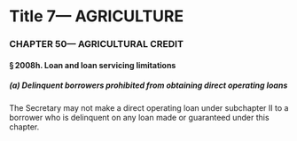 
# Title 7— AGRICULTURE
### CHAPTER 50— AGRICULTURAL CREDIT
#### § 2008h. Loan and loan servicing limitations
##### (a) Delinquent borrowers prohibited from obtaining direct operating loans

The Secretary may not make a direct operating loan under subchapter II to a borrower who is delinquent on any loan made or guaranteed under this chapter.
